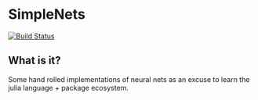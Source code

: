 # SimpleNets

[![Build Status](https://travis-ci.org/rgehring/SimpleNets.png)](https://travis-ci.org/rgehring/SimpleNets)

What is it?
--------

Some hand rolled implementations of neural nets as an excuse to learn the julia language + package ecosystem.

